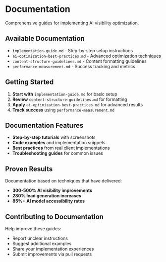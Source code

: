 # Documentation

Comprehensive guides for implementing AI visibility optimization.

## Available Documentation
- `implementation-guide.md` - Step-by-step setup instructions
- `ai-optimization-best-practices.md` - Advanced optimization techniques
- `content-structure-guidelines.md` - Content formatting guidelines
- `performance-measurement.md` - Success tracking and metrics

## Getting Started
1. **Start with** `implementation-guide.md` for basic setup
2. **Review** `content-structure-guidelines.md` for formatting
3. **Apply** `ai-optimization-best-practices.md` for advanced results
4. **Track success** using `performance-measurement.md`

## Documentation Features
- **Step-by-step tutorials** with screenshots
- **Code examples** and implementation snippets
- **Best practices** from real client implementations
- **Troubleshooting guides** for common issues

## Proven Results
Documentation based on techniques that have delivered:
- **300-500% AI visibility improvements**
- **280% lead generation increases**
- **85%+ AI model accessibility rates**

## Contributing to Documentation
Help improve these guides:
- Report unclear instructions
- Suggest additional examples
- Share your implementation experiences
- Submit improvements via pull requests
